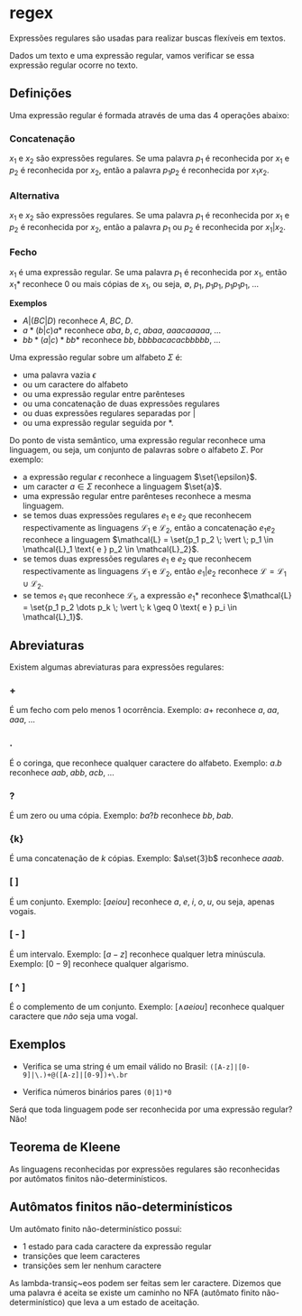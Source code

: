 # regex

Expressões regulares são usadas para realizar buscas flexíveis em textos.

Dados um texto e uma expressão regular, vamos verificar se essa expressão regular ocorre no texto.

## Definições

Uma expressão regular é formada através de uma das 4 operações abaixo:

### Concatenação

$x_1$ e $x_2$ são expressões regulares.
Se uma palavra $p_1$ é reconhecida por $x_1$ e $p_2$ é reconhecida por $x_2$, então a palavra $p_1 p_2$ é reconhecida por $x_1 x_2$.

### Alternativa

$x_1$ e $x_2$ são expressões regulares. Se uma palavra $p_1$ é reconhecida por $x_1$ e $p_2$ é reconhecida por $x_2$, então a palavra $p_1$ ou $p_2$ é reconhecida por $x_1 \vert x_2$.

### Fecho

$x_1$ é uma expressão regular. Se uma palavra $p_1$ é reconhecida por $x_1$, então $x_1 *$ reconhece 0 ou mais cópias de $x_1$, ou seja, $\emptyset$, $p_1, \; p_1 p_1, \; p_1 p_1 p_1 , \; \dots$

**Exemplos**
- $A \vert (BC \vert D)$ reconhece $A, \; BC, \; D$.
- $a * (b \vert c) a*$ reconhece $aba, \; b, \; c, \; abaa, \; aaacaaaaa, \; \dots$
- $b b* (a \vert c)* b b*$ reconhece $bb, \; bbbbacacacbbbbb, \; \dots$

Uma expressão regular sobre um alfabeto $\Sigma$ é:
- uma palavra vazia $\epsilon$
- ou um caractere do alfabeto
- ou uma expressão regular entre parênteses
- ou uma concatenação de duas expressões regulares
- ou duas expressões regulares separadas por $\vert$
- ou uma expressão regular seguida por $*$.

Do ponto de vista semântico, uma expressão regular reconhece uma linguagem, ou seja, um conjunto de palavras sobre o alfabeto $\Sigma$.
Por exemplo:
- a expressão regular $\epsilon$ reconhece a linguagem $\set{\epsilon}$.
- um caracter $a \in \Sigma$ reconhece a linguagem $\set{a}$.
- uma expressão regular entre parênteses reconhece a mesma linguagem.
- se temos duas expressões regulares $e_1$ e $e_2$ que reconhecem respectivamente as linguagens $\mathcal{L}_1$ e $\mathcal{L}_2$, então a concatenação $e_1 e_2$ reconhece a linguagem $\mathcal{L} = \set{p_1 p_2 \; \vert \; p_1 \in \mathcal{L}_1 \text{ e } p_2 \in \mathcal{L}_2}$.
- se temos duas expressões regulares $e_1$ e $e_2$ que reconhecem respectivamente as linguagens $\mathcal{L}_1$ e $\mathcal{L}_2$, então $e_1 \vert e_2$ reconhece $\mathcal{L} = \mathcal{L}_1 \cup \mathcal{L}_2$.
- se temos $e_1$ que reconhece $\mathcal{L}_1$, a expressão $e_1 *$ reconhece $\mathcal{L} = \set{p_1 p_2 \dots p_k \; \vert \; k \geq 0 \text{ e } p_i \in \mathcal{L}_1}$.

## Abreviaturas

Existem algumas abreviaturas para expressões regulares:

### +

É um fecho com pelo menos 1 ocorrência.
Exemplo: $a+$ reconhece $a, \; aa, \; aaa, \; \dots$

### .

É o coringa, que reconhece qualquer caractere do alfabeto.
Exemplo: $a.b$ reconhece $aab, \; abb, \; acb, \; \dots$

### ?

É um zero ou uma cópia.
Exemplo: $ba?b$ reconhece $bb, \; bab$.

### {k}

É uma concatenação de $k$ cópias.
Exemplo: $a\set{3}b$ reconhece $aaab$.

### [ ]

É um conjunto.
Exemplo: $[a e i o u]$ reconhece $a, \; e, \; i, \; o, \; u$, ou seja, apenas vogais.

### [ - ]

É um intervalo.
Exemplo: $[a-z]$ reconhece qualquer letra minúscula.
Exemplo: $[0-9]$ reconhece qualquer algarismo.

### [ ^ ]

É o complemento de um conjunto.
Exemplo: $[\land a e i o u]$ reconhece qualquer caractere que *não* seja uma vogal.

## Exemplos

- Verifica se uma string é um email válido no Brasil:
`([A-z]|[0-9]|\.)+@([A-z]|[0-9])+\.br`

- Verifica números binários pares
`(0|1)*0`

Será que toda linguagem pode ser reconhecida por uma expressão regular?
Não!

## Teorema de Kleene

As linguagens reconhecidas por expressões regulares são reconhecidas por autômatos finitos não-determinísticos.

## Autômatos finitos não-determinísticos

Um autômato finito não-determinístico possui:
- 1 estado para cada caractere da expressão regular
- transições que leem caracteres
- transições sem ler nenhum caractere

As lambda-transiç~eos podem ser feitas sem ler caractere.
Dizemos que uma palavra é aceita se existe um caminho no NFA (autômato finito não-determinístico) que leva a um estado de aceitação.
